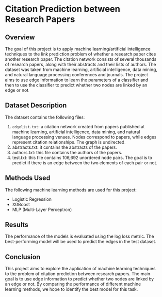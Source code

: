 # Citation Prediction between Research Papers

## Overview
The goal of this project is to apply machine learning/artificial intelligence techniques to the link prediction problem of whether a research paper cites another research paper. The citation network consists of several thousands of research papers, along with their abstracts and their lists of authors. The dataset was taken from machine learning, artificial intelligence, data mining, and natural language processing conferences and journals. The project aims to use edge information to learn the parameters of a classifier and then to use the classifier to predict whether two nodes are linked by an edge or not.

## Dataset Description
The dataset contains the following files:

1. `edgelist.txt`: a citation network created from papers published at machine learning, artificial intelligence, data mining, and natural language processing venues. Nodes correspond to papers, while edges represent citation relationships. The graph is undirected.
2. abstracts.txt: it contains the abstracts of the papers.
3. authors.txt: this file contains the authors of the papers.
4. test.txt: this file contains 106,692 unordered node pairs. The goal is to predict if there is an edge between the two elements of each pair or not.

## Methods Used
The following machine learning methods are used for this project:
- Logistic Regression
- XGBoost
- MLP (Multi-Layer Perceptron)

## Results
The performance of the models is evaluated using the log loss metric. The best-performing model will be used to predict the edges in the test dataset.

## Conclusion
This project aims to explore the application of machine learning techniques to the problem of citation prediction between research papers. The main goal is to use edge information to predict whether two nodes are linked by an edge or not. By comparing the performance of different machine learning methods, we hope to identify the best model for this task.
